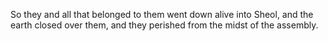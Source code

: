 So they and all that belonged to them went down alive into Sheol, and the earth closed over them, and they perished from the midst of the assembly.
